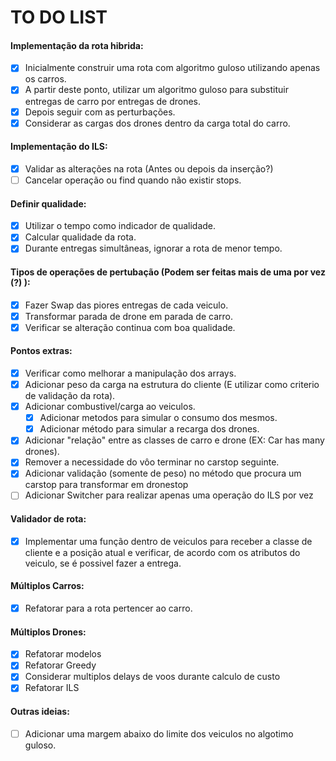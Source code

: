 # TO DO LIST
#### Implementação da rota hibrida:
- [X] Inicialmente construir uma rota com algoritmo guloso utilizando apenas os carros.
- [X] A partir deste ponto, utilizar um algoritmo guloso para substituir entregas de carro por entregas de drones.
- [X] Depois seguir com as perturbações.
- [X] Considerar as cargas dos drones dentro da carga total do carro.

#### Implementação do ILS:
- [X] Validar as alterações na rota (Antes ou depois da inserção?)
- [ ] Cancelar operação ou find quando não existir stops.

#### Definir qualidade:
- [X] Utilizar o tempo como indicador de qualidade.
- [X] Calcular qualidade da rota.
- [X] Durante entregas simultâneas, ignorar a rota de menor tempo.

#### Tipos de operações de pertubação (Podem ser feitas mais de uma por vez (?) ):
- [X] Fazer Swap das piores entregas de cada veiculo.
- [X] Transformar parada de drone em parada de carro.
- [X] Verificar se alteração continua com boa qualidade.

#### Pontos extras:
- [X] Verificar como melhorar a manipulação dos arrays.
- [X] Adicionar peso da carga na estrutura do cliente (E utilizar como criterio de validação da rota).
- [X] Adicionar combustivel/carga ao veiculos.
    - [X] Adicionar metodos para simular o consumo dos mesmos.
    - [X] Adicionar método para simular a recarga dos drones.
- [X] Adicionar "relação" entre as classes de carro e drone (EX: Car has many drones).
- [X] Remover a necessidade do vôo terminar no carstop seguinte.
- [X] Adicionar validação (somente de peso) no método que procura um carstop para transformar em dronestop
- [ ] Adicionar Switcher para realizar apenas uma operação do ILS por vez

#### Validador de rota:
- [X] Implementar uma função dentro de veiculos para receber a classe de cliente e a posição atual e verificar, de acordo com os atributos do veiculo, se é possivel fazer a entrega.

#### Múltiplos Carros:
- [X] Refatorar para a rota pertencer ao carro.

#### Múltiplos Drones:
- [X] Refatorar modelos
- [X] Refatorar Greedy
- [X] Considerar multiplos delays de voos durante calculo de custo
- [X] Refatorar ILS

#### Outras ideias:
- [ ] Adicionar uma margem abaixo do limite dos veiculos no algotimo guloso.
